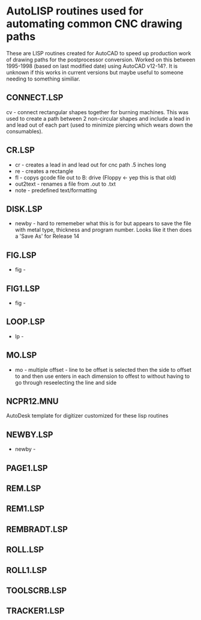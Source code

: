 # AutoLISP routines used for automating common CNC drawing paths
These are LISP routines created for AutoCAD to speed up production work of drawing paths for the postprocessor conversion.
Worked on this between 1995-1998 (based on last modified date) using AutoCAD v12-14?. It is unknown if this works in current versions but maybe useful to someone needing to something similiar.

## CONNECT.LSP
cv - connect rectangular shapes together for burning machines. This was used to create a path between 2 non-circular shapes and include a lead in and lead out of each part (used to minimize piercing which wears down the consumables).

## CR.LSP
- cr - creates a lead in and lead out for cnc path .5 inches long
- re - creates a rectangle
- fl - copys gcode file out to B: drive (Floppy <- yep this is that old)
- out2text - renames a file from .out to .txt
- note - predefined text/formatting

## DISK.LSP
- newby - hard to rememeber what this is for but appears to save the file with metal type, thickness and program number. Looks like it then does a 'Save As' for Release 14

## FIG.LSP
- fig - 

## FIG1.LSP
- fig - 

## LOOP.LSP
- lp - 

## MO.LSP
- mo - multiple offset - line to be offset is selected then the side to offset to and then use enters in each dimension to offest to without having to go through reseelecting the line and side

## NCPR12.MNU
AutoDesk template for digitizer customized for these lisp routines

## NEWBY.LSP
- newby - 

## PAGE1.LSP

## REM.LSP
## REM1.LSP
## REMBRADT.LSP
## ROLL.LSP
## ROLL1.LSP
## TOOLSCRB.LSP
## TRACKER1.LSP
